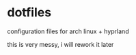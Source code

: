 # dotfiles

configuration files for arch linux + hyprland

this is very messy, i will rework it later
